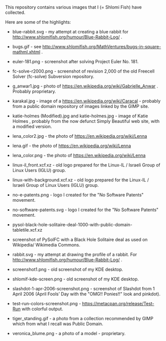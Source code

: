 This repository contains various images that I (= Shlomi Fish) have collected.

Here are some of the highlights:

* blue-rabbit.svg - my attempt at creating a blue rabbit for
http://www.shlomifish.org/humour/Blue-Rabbit-Log/ .

* bugs.gif - see http://www.shlomifish.org/MathVentures/bugs-in-square-mathml.xhtml .

* euler-181.png - screenshot after solving Project Euler No. 181.

* fc-solve-r2000.png - screenshot of revision 2,000 of the old Freecell
Solver (fc-solve) Subversion repository.

* g_anwar1.jpg - photo of https://en.wikipedia.org/wiki/Gabrielle_Anwar .
Probably proprietary.

* karakal.jpg - image of a https://en.wikipedia.org/wiki/Caracal - probably
from a public domain repository of images linked by the GIMP site.

* katie-holmes (Modified).jpg and katie-holmes.jpg - image of Katie Holmes
, probably from the now defunct Simply Beautiful web site, with a modified
version.

* lena_color2.jpg - the photo of https://en.wikipedia.org/wiki/Lenna

* lena.gif - the photo of https://en.wikipedia.org/wiki/Lenna

* lena_color.png - the photo of https://en.wikipedia.org/wiki/Lenna

* linux-il_front.xcf.xz - old logo prepared for the Linux-IL / Israeli
Group of Linux Users (IGLU) group.

* linux-with-background.xcf.xz - old logo prepared for the Linux-IL / Israeli
Group of Linux Users (IGLU) group.

* no-e-patents.png - logo I created for the "No Software Patents" movement.

* no-software-patents.svg - logo I created for the "No Software Patents"
movement.

* pysol-black-hole-solitaire-deal-1000-with-public-domain-tabletile.xcf.xz
- screenshot of PySolFC with a Black Hole Solitaire deal as used on Wikipedia/
Wikimedia Commons.

* rabbit.svg - my attempt at drawing the profile of a rabbit. For
http://www.shlomifish.org/humour/Blue-Rabbit-Log/ .

* screenshot1.png - old screenshot of my KDE desktop.

* shlomif-kde-screen.png - old screenshot of my KDE desktop.

* slashdot-1-apr-2006-screenshot.png - screenshot of Slashdot from 1 April
2006 (April Fools’ Day with the "OMG!! Ponies!!" look and pinkdot).

* test-run-colors-screenshot.png - https://metacpan.org/release/Test-Run with
colorful output.

* tiger_standing.gif - a photo from a collection recommended by GIMP which
from what I recall was Public Domain.

* veronica_blume.png - a photo of a model - proprietary.
